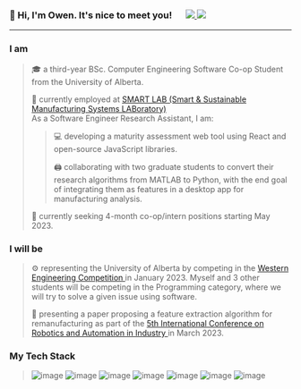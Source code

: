 <p> 
<h3> 👋 Hi, I'm Owen. It's nice to meet you! &emsp;
  <a href="https://www.linkedin.com/in/owenscooke/">
    <img src="https://img.shields.io/badge/LinkedIn-0077B5?style=for-the-badge&logo=linkedin&logoColor=white"/>
    </a>
    <a href="mailto:name@email.com">
      <img src="https://img.shields.io/badge/Gmail-D14836?style=for-the-badge&logo=gmail&logoColor=white"/>
    </a>
     </h3>
</p>

---
### I am
>🎓 a third-year BSc. Computer Engineering Software Co-op Student from the University of Alberta.
>
>💼 currently employed at <a href="https://sites.ualberta.ca/~rafiq1/"> SMART LAB (Smart & Sustainable Manufacturing Systems LABoratory) </a>\
> As a Software Engineer Research Assistant, I am:
>
>>💻 developing a maturity assessment web tool using React and open-source JavaScript libraries. 
>>
>>🖨️ collaborating with two graduate students to convert their research algorithms from MATLAB to Python, with the end goal of integrating them as features in a desktop app for manufacturing analysis.
>
> 👀 currently seeking 4-month co-op/intern positions starting May 2023.

### I will be
>⚙️ representing the University of Alberta by competing in the <a href="https://www.wec2023.ca/"> Western Engineering Competition </a> in January 2023. Myself and 3 other students will be competing in the Programming category, where we will try to solve a given issue using software. 
>
>📝 presenting a paper proposing a feature extraction algorithm for remanufacturing as part of the <a href="https://icrai2023.org/"> 5th International Conference on Robotics and Automation in Industry </a> in March 2023.

### My Tech Stack
>![image](https://img.shields.io/badge/Python-FFD43B?style=for-the-badge&logo=python&logoColor=blue) 
![image](https://img.shields.io/badge/C%2B%2B-00599C?style=for-the-badge&logo=c%2B%2B&logoColor=white)
![image](https://img.shields.io/badge/Qt-41CD52?style=for-the-badge&logo=qt&logoColor=white)
![image](https://img.shields.io/badge/Java-ED8B00?style=for-the-badge&logo=java&logoColor=white)
![image](https://img.shields.io/badge/HTML5-E34F26?style=for-the-badge&logo=html5&logoColor=white) 
![image](https://img.shields.io/badge/CSS3-1572B6?style=for-the-badge&logo=css3&logoColor=white)
![image](https://img.shields.io/badge/JavaScript-323330?style=for-the-badge&logo=javascript&logoColor=F7DF1E)
